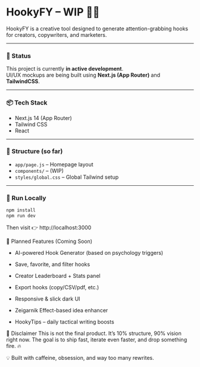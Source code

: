 # HookyFY – WIP 🧠✨

HookyFY is a creative tool designed to generate attention-grabbing hooks for creators, copywriters, and marketers.

---

### 🚧 Status

This project is currently **in active development**.  
UI/UX mockups are being built using **Next.js (App Router)** and **TailwindCSS**.

---

### 📦 Tech Stack

- Next.js 14 (App Router)
- Tailwind CSS
- React

---

### 📁 Structure (so far)

- `app/page.js` – Homepage layout
- `components/` – (WIP)
- `styles/global.css` – Global Tailwind setup

---

### 🔧 Run Locally

```bash
npm install
npm run dev
```

Then visit 👉 http://localhost:3000

🧠 Planned Features (Coming Soon)

 - AI-powered Hook Generator (based on psychology triggers)

- Save, favorite, and filter hooks

- Creator Leaderboard + Stats panel

- Export hooks (copy/CSV/pdf, etc.)

- Responsive & slick dark UI

- Zeigarnik Effect-based idea enhancer

- HookyTips – daily tactical writing boosts



📢 Disclaimer
This is not the final product. It’s 10% structure, 90% vision right now.
The goal is to ship fast, iterate even faster, and drop something fire. 🔥

💡 Built with caffeine, obsession, and way too many rewrites.
